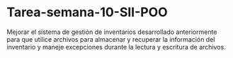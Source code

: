 # Tarea-semana-10-SII-POO
Mejorar el sistema de gestión de inventarios desarrollado anteriormente para que utilice archivos para almacenar y recuperar la información del inventario y maneje excepciones durante la lectura y escritura de archivos.
